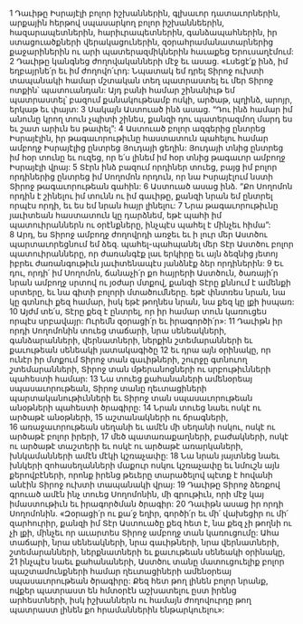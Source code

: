 1 Դաւիթը Իսրայէլի բոլոր իշխաններին, գլխաւոր դատաւորներին, արքային հերթով սպասարկող բոլոր իշխաննեերին, հազարապետներին, հարիւրապետներին, գանձապահներին, իր ստացուածքների վերակացուներին, զօրահրամանատարներից քաջարիներին ու արի պատերազմիկներին հաւաքեց Երուսաղէմում: 2 Դաւիթը կանգնեց ժողովականների մէջ եւ ասաց. «Լսեցէ՛ք ինձ, իմ եղբայրնե՛ր եւ իմ ժողովո՛ւրդ: Նպատակ եմ դրել Տիրոջ ուխտի տապանակի համար մշտական տեղ պատրաստել եւ մեր Տիրոջ ոտքին՝ պատուանդան: Այդ բանի համար շինանիւթ եմ պատրաստել՝ բազում քանակութեամբ ոսկի, արծաթ, պղինձ, արոյր, երկաթ եւ փայտ: 3 Սակայն Աստուած ինձ ասաց. “Դու ինձ համար իմ անունը կրող տուն չպիտի շինես, քանզի դու պատերազմող մարդ ես եւ շատ արիւն ես թափել”: 4 Աստուած բոլոր ազգերից ընտրեց Իսրայէլին, իր թագաւորութիւնը հաստատուն պահելու համար ամբողջ Իսրայէլից ընտրեց Յուդայի ցեղին: Յուդայի տնից ընտրեց իմ հօր տունը եւ ուզեց, որ ե՛ս լինեմ իմ հօր տնից թագաւոր ամբողջ Իսրայէլի վրայ: 5 Տէրն ինձ բազում որդիներ տուեց, բայց իմ բոլոր որդիներից ընտրեց իմ Սողոմոն որդուն, որ նա Իսրայէլում նստի Տիրոջ թագաւորութեան գահին: 6 Աստուած ասաց ինձ. “Քո Սողոմոն որդին է շինելու իմ տունն ու իմ գաւիթը, քանզի նրան եմ ընտրել որպէս որդի, եւ ես եմ նրան հայր լինելու: 7 Նրա թագաւորութիւնը յաւիտեան հաստատուն կը դարձնեմ, եթէ պահի իմ պատուիրաններն ու օրէնքները, ինչպէս պահել է մինչեւ հիմա”: 8 Արդ, ես Տիրոջ ամբողջ ժողովրդի առջեւ եւ ի լուր մեր Աստծու պարտաւորեցնում եմ ձեզ. պահել-պահպանել մեր Տէր Աստծու բոլոր պատուիրանները, որ ժառանգէք լաւ երկիրը եւ այն ձեզնից յետոյ իբրեւ ժառանգութիւն յաւիտենապէս յանձնէք ձեր որդիներին:
9 Եւ դու, որդի՛ իմ Սողոմոն, ճանաչի՛ր քո հայրերի Աստծուն, ծառայի՛ր նրան ամբողջ սրտով ու յօժար մտքով, քանզի Տէրը քննում է ամենքի սրտերը, եւ նա գիտի բոլորի մտածումները. եթէ փնտռես նրան, նա կը գտնուի քեզ համար, իսկ եթէ թողնես նրան, նա քեզ կը լքի իսպառ: 10 Այժմ տե՛ս, Տէրը քեզ է ընտրել, որ իր համար տուն կառուցես որպէս սրբավայր: Ուրեմն զօրացի՛ր եւ իրագործի՛ր»:
11 Դաւիթն իր որդի Սողոմոնին տուեց տաճարի, նրա սենեակների, գանձարանների, վերնատների, ներքին շտեմարանների եւ քաւութեան սենեակի յատակագիծը 12 եւ դրա այն օրինակը, որ ունէր իր մտքում Տիրոջ տան գաւիթների, շուրջը գտնուող շտեմարանների, Տիրոջ տան մթերանոցների ու սրբութիւնների պահեստի համար: 13 Նա տուեց քահանաների ամենօրեայ սպասաւորութեան, Տիրոջ տանը ղեւտացիների պարտականութիւնների եւ Տիրոջ տան սպասաւորութեան անօթների պահեստի ծրագիրը: 14 Նրան տուեց նաեւ ոսկէ ու արծաթէ անօթների, 15 աշտանակների ու ճրագների, 16 առաջաւորութեան սեղանի եւ ամէն մի սեղանի ոսկու, ոսկէ ու արծաթէ բոլոր իրերի, 17 մեծ պատառաքաղների, բաժակների, ոսկէ ու արծաթէ տաշտերի եւ ոսկէ ու արծաթէ առարկաների, խնկամանների ամէն մէկի կշռաչափը: 18 Նա նրան յայտնեց նաեւ խնկերի զոհասեղանների մաքուր ոսկու կշռաչափը եւ նմուշն այն քերովբէների, որոնք իրենց թեւերը տարածելով պէտք է հովանի անէին Տիրոջ ուխտի տապանակի վրայ: 19 Դաւիթը Տիրոջ ձեռքով գրուած ամէն ինչ տուեց Սողոմոնին, մի գրութիւն, որի մէջ կայ իմաստութիւն եւ իրագործման ծրագիր:
20 Դաւիթն ասաց իր որդի Սողոմոնին. «Զօրացի՛ր ու քա՛ջ եղիր, գործի՛ր եւ մի՛ վախեցիր ու մի՛ զարհուրիր, քանզի իմ Տէր Աստուածը քեզ հետ է, նա քեզ չի թողնի ու չի լքի, մինչեւ որ աւարտես Տիրոջ ամբողջ տան կառուցումը: Ահա տաճարի, նրա սենեակների, նրա գաւիթների, նրա վերնատների, շտեմարանների, ներքնատների եւ քաւութեան սենեակի օրինակը, 21 ինչպէս նաեւ քահանաների, Աստծու տանը մատուցուելիք բոլոր պաշտամունքների համար ղեւտացիների ամենօրեայ սպասաւորութեան ծրագիրը: Քեզ հետ թող լինեն բոլոր նրանք, ովքեր պատրաստ են հմտօրէն աշխատելու ըստ իրենց արհեստների, իսկ իշխաններն ու համայն ժողովուրդը թող պատրաստ լինեն քո հրամաններին ենթարկուելու»:
